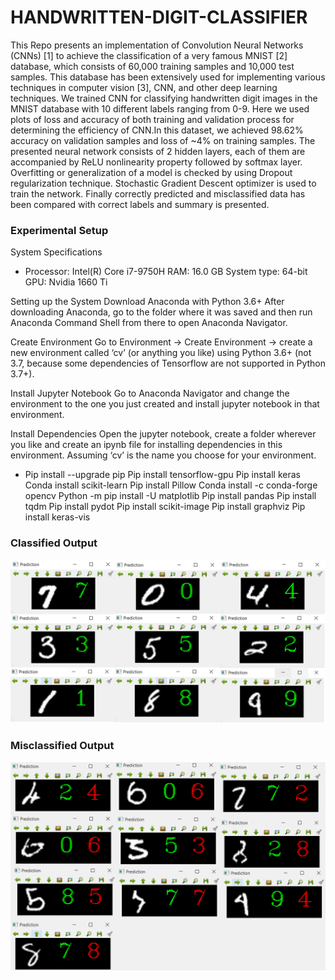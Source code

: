 # HANDWRITTEN-DIGIT-CLASSIFIER
<p>This Repo presents an implementation of Convolution Neural Networks (CNNs) [1] to achieve the classification of a very famous MNIST [2] database, which consists of 60,000 training samples and 10,000 test samples. This database has been extensively used for implementing various techniques in computer vision [3], CNN, and other deep learning techniques. We trained CNN for classifying handwritten digit images in the MNIST database with 10 different labels ranging from 0-9. Here we used plots of loss and accuracy of both training and validation process for determining the efficiency of CNN.In this dataset, we achieved 98.62% accuracy on validation samples and loss of ~4% on training samples. The presented neural network consists of 2 hidden layers, each of them are accompanied by ReLU nonlinearity property followed by softmax layer. Overfitting or generalization of a model is checked by using Dropout regularization technique. Stochastic Gradient Descent optimizer is used to train the network. Finally correctly predicted and misclassified data has been compared with correct labels and summary is presented.</p>
<h3>Experimental Setup</h3>
<p>System Specifications
  <ul>
    <li>
Processor: Intel(R) Core i7-9750H
RAM: 16.0 GB
System type: 64-bit
GPU: Nvidia 1660 Ti
</li></ul>
Setting up the System
Download Anaconda with Python 3.6+
After downloading Anaconda, go to the folder where it was saved and then run Anaconda Command Shell from there to open Anaconda Navigator.

 Create Environment
Go to Environment → Create Environment → create a new environment called ‘cv’ (or anything you like) using Python 3.6+ (not 3.7, because some dependencies of Tensorflow are not supported in Python 3.7+).

Install Jupyter Notebook
Go to Anaconda Navigator and change the environment to the one you just created and install jupyter notebook in that environment.

Install Dependencies
Open the jupyter notebook, create a folder wherever you like and create an ipynb file for installing dependencies in this environment.
Assuming ‘cv’ is the name you choose for your environment.
<ul>
  <li>
Pip install --upgrade pip
Pip install tensorflow-gpu
Pip install keras
Conda install scikit-learn
Pip install Pillow
Conda install -c conda-forge opencv
Python -m pip install -U matplotlib
Pip install pandas
Pip install tqdm
Pip install pydot
Pip install scikit-image
Pip install graphviz
Pip install keras-vis
  </li></ul>
</p>
<h3>Classified Output </h3>
<img src = "Predictions.png" alt = "Classifies_Output">
<h3>Misclassified Output </h3>
<img src = "Misclassification.png">
